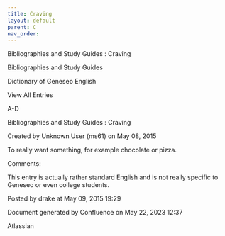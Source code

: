 ```yaml
---
title: Craving
layout: default
parent: C
nav_order:
---
```


Bibliographies and Study Guides : Craving

Bibliographies and Study Guides

Dictionary of Geneseo English

View All Entries

A-D

Bibliographies and Study Guides : Craving

Created by  Unknown User (ms61) on May 08, 2015

To really want something, for example chocolate or pizza.

Comments:

This entry is actually rather standard English and is not really specific to Geneseo or even college students.

Posted by drake at May 09, 2015 19:29

Document generated by Confluence on May 22, 2023 12:37

Atlassian
